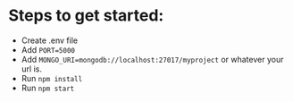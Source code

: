 # Steps to get started:

- Create .env file
- Add `PORT=5000`
- Add `MONGO_URI=mongodb://localhost:27017/myproject` or whatever your url is.
- Run `npm install`
- Run `npm start`
